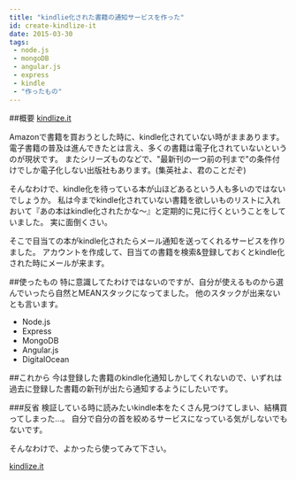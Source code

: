 ```yaml
---
title: "kindlie化された書籍の通知サービスを作った"
id: create-kindlize-it
date: 2015-03-30
tags:
 - node.js
 - mongoDB
 - angular.js
 - express
 - kindle
 - "作ったもの"
---
```


##概要
[kindlize.it](http://kindlize.it)

Amazonで書籍を買おうとした時に、kindle化されていない時がままあります。
電子書籍の普及は進んできたとは言え、多くの書籍は電子化されていないというのが現状です。
またシリーズものなどで、"最新刊の一つ前の刊まで"の条件付けでしか電子化しない出版社もあります。(集英社よ、君のことだぞ)

そんなわけで、kindle化を待っている本が山ほどあるという人も多いのではないでしょうか。
私は今までkindle化されていない書籍を欲しいものリストに入れおいて『あの本はkindle化されたかな〜』と定期的に見に行くということをしていました。
実に面倒くさい。

そこで目当ての本がkindle化されたらメール通知を送ってくれるサービスを作りました。
アカウントを作成して、目当ての書籍を検索&登録しておくとkindle化された時にメールが来ます。

##使ったもの
特に意識してたわけではないのですが、自分が使えるものから選んでいったら自然とMEANスタックになってました。
他のスタックが出来ないとも言います。
- Node.js
- Express
- MongoDB
- Angular.js
- DigitalOcean

##これから
今は登録した書籍のkindle化通知しかしてくれないので、いずれは過去に登録した書籍の新刊が出たら通知するようにしたいです。

###反省
検証している時に読みたいkindle本をたくさん見つけてしまい、結構買ってしまった…。
自分で自分の首を絞めるサービスになっている気がしないでもないです。

そんなわけで、よかったら使ってみて下さい。

[kindlize.it](http://kindlize.it)
